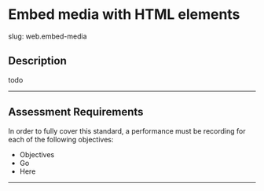 # Embed media with HTML elements

slug: web.embed-media

## Description
todo

---
## Assessment Requirements
In order to fully cover this standard, a performance must be recording for each of the following objectives:

- Objectives
- Go
- Here


---
